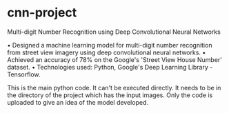 # cnn-project
Multi-digit Number Recognition using Deep Convolutional Neural Networks


• Designed a machine learning model for multi-digit number recognition from street view imagery using deep convolutional neural networks.
• Achieved an accuracy of 78% on the Google's 'Street View House Number' dataset.
• Technologies used: Python, Google's Deep Learning Library - Tensorflow.

This is the main python code. It can't be executed directly. It needs to be in the directory of the project which has the input images.
Only the code is uploaded to give an idea of the model developed.
